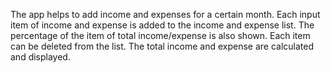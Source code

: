 The app helps to add income and expenses for a certain month. 
Each input item of income and expense is added to the income and expense list. 
The percentage of the item of total income/expense is also shown. 
Each item can be deleted from the list. 
The total income and expense are calculated and displayed. 
